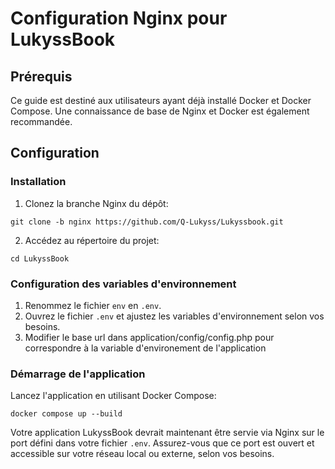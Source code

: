 # Configuration Nginx pour LukyssBook

## Prérequis

Ce guide est destiné aux utilisateurs ayant déjà installé Docker et Docker Compose. Une connaissance de base de Nginx et Docker est également recommandée.

## Configuration

### Installation

1. Clonez la branche Nginx du dépôt:
```
git clone -b nginx https://github.com/Q-Lukyss/Lukyssbook.git
```
2. Accédez au répertoire du projet:
```
cd LukyssBook
```
### Configuration des variables d'environnement

1. Renommez le fichier `env` en `.env`.
2. Ouvrez le fichier `.env` et ajustez les variables d'environnement selon vos besoins.
3. Modifier le base url dans application/config/config.php pour correspondre à la variable d'environement de l'application

### Démarrage de l'application

Lancez l'application en utilisant Docker Compose:
```
docker compose up --build
```
Votre application LukyssBook devrait maintenant être servie via Nginx sur le port défini dans votre fichier `.env`. Assurez-vous que ce port est ouvert et accessible sur votre réseau local ou externe, selon vos besoins.
